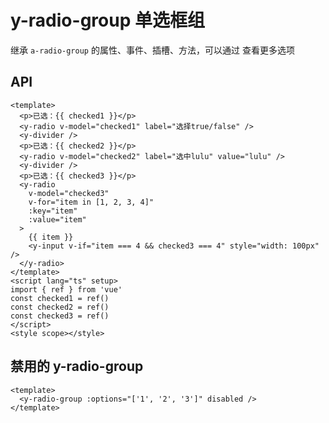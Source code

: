 # y-radio-group 单选框组

<a-btn label="a-radio-group" href="https://next.antdv.com/components/radio-cn" />

继承 `a-radio-group` 的属性、事件、插槽、方法，可以通过 <y-link blank label="a-radio-group" href="https://next.antdv.com/components/radio-cn" /> 查看更多选项

## API

```vue demo
<template>
  <p>已选：{{ checked1 }}</p>
  <y-radio v-model="checked1" label="选择true/false" />
  <y-divider />
  <p>已选：{{ checked2 }}</p>
  <y-radio v-model="checked2" label="选中lulu" value="lulu" />
  <y-divider />
  <p>已选：{{ checked3 }}</p>
  <y-radio
    v-model="checked3"
    v-for="item in [1, 2, 3, 4]"
    :key="item"
    :value="item"
  >
    {{ item }}
    <y-input v-if="item === 4 && checked3 === 4" style="width: 100px" />
  </y-radio>
</template>
<script lang="ts" setup>
import { ref } from 'vue'
const checked1 = ref()
const checked2 = ref()
const checked3 = ref()
</script>
<style scope></style>
```

## 禁用的 y-radio-group

```vue demo
<template>
  <y-radio-group :options="['1', '2', '3']" disabled />
</template>
```

